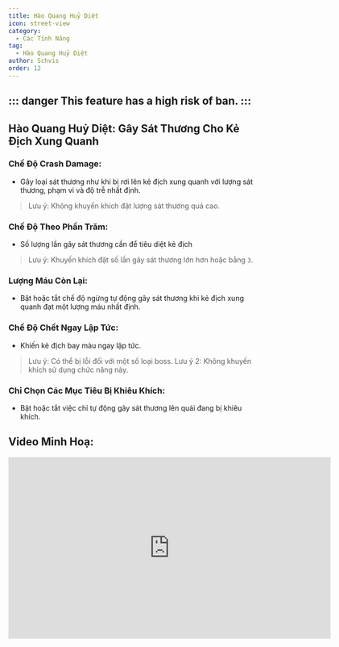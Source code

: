 ```yaml
---
title: Hào Quang Huỷ Diệt
icon: street-view
category:
  - Các Tính Năng
tag:
  - Hào Quang Huỷ Diệt
author: Schvis
order: 12
---
```


::: danger This feature has a high risk of ban.
:::
---
## Hào Quang Huỷ Diệt: Gây Sát Thương Cho Kẻ Địch Xung Quanh

### Chế Độ Crash Damage:
- Gây loại sát thương như khi bị rơi lên kẻ địch xung quanh với lượng sát thương, phạm vi và độ trễ nhất định.
> Lưu ý: Không khuyến khích đặt lượng sát thương quá cao.
### Chế Độ Theo Phần Trăm:
- Số lượng lần gây sát thương cần để tiêu diệt kẻ địch
> Lưu ý: Khuyến khích đặt số lần gây sát thương lớn hơn hoặc bằng `3`.
### Lượng Máu Còn Lại:
- Bật hoặc tắt chế độ ngừng tự động gây sát thương khi kẻ địch xung quanh đạt một lượng máu nhất định.
### Chế Độ Chết Ngay Lập Tức:
- Khiến kẻ địch bay màu ngay lập tức.
> Lưu ý: Có thể bị lỗi đối với một số loại boss.
> Lưu ý 2: Không khuyến khích sử dụng chức năng này.
### Chỉ Chọn Các Mục Tiêu Bị Khiêu Khích:
- Bật hoặc tắt việc chỉ tự động gây sát thương lên quái đang bị khiêu khích.

## Video Minh Hoạ:

<div class="iframe-container"><iframe width="640" height="360" src="https://www.youtube.com/embed/NiAh00VBy-w?list=PL5eI1Tb64p56g27qfYk7VuFTz4FK6YrKa" title="Korepi - Kill Aura" frameborder="0" allow="accelerometer; autoplay; clipboard-write; encrypted-media; gyroscope; picture-in-picture; web-share" allowfullscreen></iframe></div>




